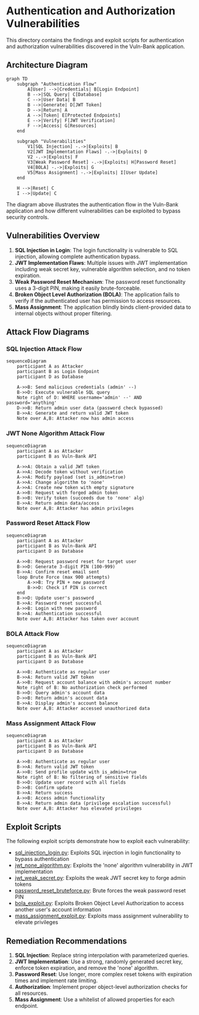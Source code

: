 # Authentication and Authorization Vulnerabilities

This directory contains the findings and exploit scripts for authentication and authorization vulnerabilities discovered in the Vuln-Bank application.

## Architecture Diagram

```mermaid
graph TD
    subgraph "Authentication Flow"
        A[User] -->|Credentials| B[Login Endpoint]
        B -->|SQL Query| C[Database]
        C -->|User Data| B
        B -->|Generate| D[JWT Token]
        D -->|Return| A
        A -->|Token| E[Protected Endpoints]
        E -->|Verify| F[JWT Verification]
        F -->|Access| G[Resources]
    end
    
    subgraph "Vulnerabilities"
        V1[SQL Injection] -.->|Exploits| B
        V2[JWT Implementation Flaws] -.->|Exploits| D
        V2 -.->|Exploits| F
        V3[Weak Password Reset] -.->|Exploits| H[Password Reset]
        V4[BOLA] -.->|Exploits| G
        V5[Mass Assignment] -.->|Exploits| I[User Update]
    end
    
    H -->|Reset| C
    I -->|Update| C
```

The diagram above illustrates the authentication flow in the Vuln-Bank application and how different vulnerabilities can be exploited to bypass security controls.

## Vulnerabilities Overview

1. **SQL Injection in Login**: The login functionality is vulnerable to SQL injection, allowing complete authentication bypass.
2. **JWT Implementation Flaws**: Multiple issues with JWT implementation including weak secret key, vulnerable algorithm selection, and no token expiration.
3. **Weak Password Reset Mechanism**: The password reset functionality uses a 3-digit PIN, making it easily brute-forceable.
4. **Broken Object Level Authorization (BOLA)**: The application fails to verify if the authenticated user has permission to access resources.
5. **Mass Assignment**: The application blindly binds client-provided data to internal objects without proper filtering.

## Attack Flow Diagrams

### SQL Injection Attack Flow

```mermaid
sequenceDiagram
    participant A as Attacker
    participant B as Login Endpoint
    participant D as Database
    
    A->>B: Send malicious credentials (admin' --)
    B->>D: Execute vulnerable SQL query
    Note right of D: WHERE username='admin' --' AND password='anything'
    D->>B: Return admin user data (password check bypassed)
    B->>A: Generate and return valid JWT token
    Note over A,B: Attacker now has admin access
```

### JWT None Algorithm Attack Flow

```mermaid
sequenceDiagram
    participant A as Attacker
    participant B as Vuln-Bank API
    
    A->>A: Obtain a valid JWT token
    A->>A: Decode token without verification
    A->>A: Modify payload (set is_admin=true)
    A->>A: Change algorithm to 'none'
    A->>A: Create new token with empty signature
    A->>B: Request with forged admin token
    B->>B: Verify token (succeeds due to 'none' alg)
    B->>A: Return admin data/access
    Note over A,B: Attacker has admin privileges
```

### Password Reset Attack Flow

```mermaid
sequenceDiagram
    participant A as Attacker
    participant B as Vuln-Bank API
    participant D as Database
    
    A->>B: Request password reset for target user
    B->>D: Generate 3-digit PIN (100-999)
    B->>A: Confirm reset email sent
    loop Brute Force (max 900 attempts)
        A->>B: Try PIN + new password
        B->>D: Check if PIN is correct
    end
    B->>D: Update user's password
    B->>A: Password reset successful
    A->>B: Login with new password
    B->>A: Authentication successful
    Note over A,B: Attacker has taken over account
```

### BOLA Attack Flow

```mermaid
sequenceDiagram
    participant A as Attacker
    participant B as Vuln-Bank API
    participant D as Database
    
    A->>B: Authenticate as regular user
    B->>A: Return valid JWT token
    A->>B: Request account balance with admin's account number
    Note right of B: No authorization check performed
    B->>D: Query admin's account data
    D->>B: Return admin's account data
    B->>A: Display admin's account balance
    Note over A,B: Attacker accessed unauthorized data
```

### Mass Assignment Attack Flow

```mermaid
sequenceDiagram
    participant A as Attacker
    participant B as Vuln-Bank API
    participant D as Database
    
    A->>B: Authenticate as regular user
    B->>A: Return valid JWT token
    A->>B: Send profile update with is_admin=true
    Note right of B: No filtering of sensitive fields
    B->>D: Update user record with all fields
    D->>B: Confirm update
    B->>A: Return success
    A->>B: Access admin functionality
    B->>A: Return admin data (privilege escalation successful)
    Note over A,B: Attacker has elevated privileges
```

## Exploit Scripts

The following exploit scripts demonstrate how to exploit each vulnerability:

- [sql_injection_login.py](./sql_injection_login.py): Exploits SQL injection in login functionality to bypass authentication
- [jwt_none_algorithm.py](./jwt_none_algorithm.py): Exploits the 'none' algorithm vulnerability in JWT implementation
- [jwt_weak_secret.py](./jwt_weak_secret.py): Exploits the weak JWT secret key to forge admin tokens
- [password_reset_bruteforce.py](./password_reset_bruteforce.py): Brute forces the weak password reset PIN
- [bola_exploit.py](./bola_exploit.py): Exploits Broken Object Level Authorization to access another user's account information
- [mass_assignment_exploit.py](./mass_assignment_exploit.py): Exploits mass assignment vulnerability to elevate privileges

## Remediation Recommendations

1. **SQL Injection**: Replace string interpolation with parameterized queries.
2. **JWT Implementation**: Use a strong, randomly generated secret key, enforce token expiration, and remove the 'none' algorithm.
3. **Password Reset**: Use longer, more complex reset tokens with expiration times and implement rate limiting.
4. **Authorization**: Implement proper object-level authorization checks for all resources.
5. **Mass Assignment**: Use a whitelist of allowed properties for each endpoint.
